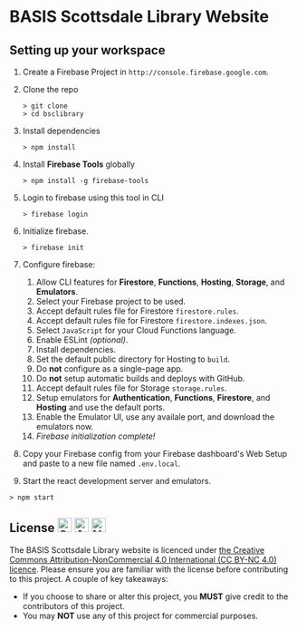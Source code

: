 # BASIS Scottsdale Library Website

## Setting up your workspace
1. Create a Firebase Project in `http://console.firebase.google.com`.
1. Clone the repo
    ```
    > git clone 
    > cd bsclibrary
    ```
1. Install dependencies
    ```
    > npm install
    ```
1. Install **Firebase Tools** globally
    ```
    > npm install -g firebase-tools
    ```
1. Login to firebase using this tool in CLI
    ```
    > firebase login
    ```
1. Initialize firebase.
    ```
    > firebase init
    ```
1. Configure firebase:
    1. Allow CLI features for **Firestore**, **Functions**, **Hosting**, **Storage**, and **Emulators**.
    1. Select your Firebase project to be used.
    1. Accept default rules file for Firestore `firestore.rules`.
    1. Accept default rules file for Firestore `firestore.indexes.json`.
    1. Select `JavaScript` for your Cloud Functions language.
    1. Enable ESLint *(optional)*.
    1. Install dependencies.
    1. Set the default public directory for Hosting to `build`.
    1. Do **not** configure as a single-page app.
    1. Do **not** setup automatic builds and deploys with GitHub.
    1. Accept default rules file for Storage `storage.rules`.
    1. Setup emulators for **Authentication**, **Functions**, **Firestore**, and **Hosting** and use the default ports.
    1. Enable the Emulator UI, use any availale port, and download the emulators now.
    1. *Firebase initialization complete!*
    
1. Copy your Firebase config from your Firebase dashboard's  Web Setup and paste to a new file named `.env.local`.
1. Start the react development server and emulators.
```
> npm start
```

## License <img src="https://creativecommons.org/images/deed/cc_icon_white_x2.png" alt="Creative Commons" width="25"/> <img src="https://creativecommons.org/images/deed/attribution_icon_white_x2.png" alt="Attribution" width="25"/> <img src="https://creativecommons.org/images/deed/nc_white_x2.png" alt="NonCommercial" width="25"/>



The BASIS Scottsdale Library website is licenced under [the Creative Commons Attribution-NonCommercial 4.0 International (CC BY-NC 4.0) licence](https://creativecommons.org/licenses/by-nc/4.0//).  Please ensure you are familiar with the license before contributing to this project. A couple of key takeaways:

- If you choose to share or alter this project, you **MUST** give credit to the contributors of this project.
- You may **NOT** use any of this project for commercial purposes.

